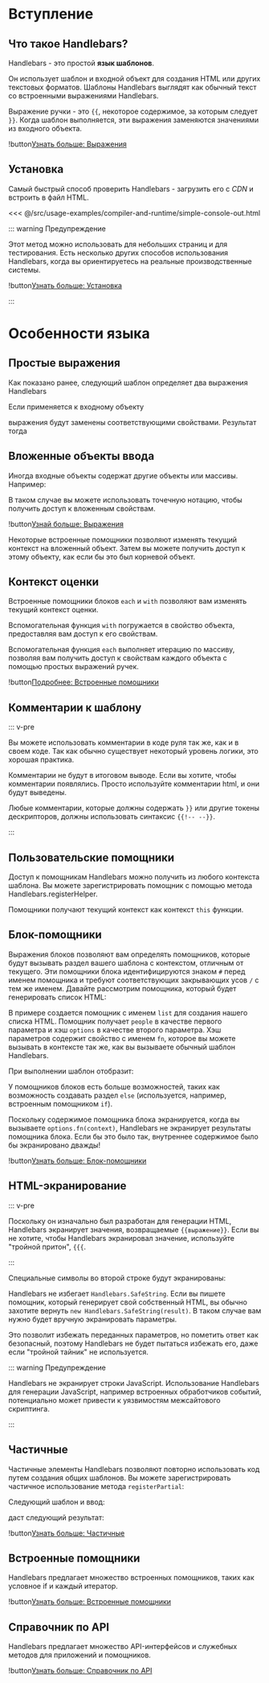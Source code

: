 # Вступление

## Что такое Handlebars?

Handlebars - это простой **язык шаблонов**.

Он использует шаблон и входной объект для создания HTML или других текстовых форматов. Шаблоны Handlebars выглядят как обычный текст со встроенными выражениями Handlebars.

<ExamplePart examplePage="/examples/simple-expressions" show="template"/>

Выражение ручки - это `{{`, некоторое содержимое, за которым следует `}}`. Когда шаблон выполняется, эти выражения заменяются значениями из входного объекта.

!button[Узнать больше: Выражения](expressions.html)

## Установка

Самый быстрый способ проверить Handlebars - загрузить его с _CDN_ и встроить в файл HTML.

<<< @/src/usage-examples/compiler-and-runtime/simple-console-out.html

::: warning Предупреждение

Этот метод можно использовать для небольших страниц и для тестирования. Есть несколько других способов использования Handlebars, когда вы ориентируетесь на реальные производственные системы.

!button[Узнать больше: Установка](../installation/index.md)

:::

# Особенности языка

## Простые выражения

Как показано ранее, следующий шаблон определяет два выражения Handlebars

<ExamplePart examplePage="/examples/simple-expressions" show="template"/>

Если применяется к входному объекту

<ExamplePart examplePage="/examples/simple-expressions" show="input"/>

выражения будут заменены соответствующими свойствами. Результат тогда

<ExamplePart examplePage="/examples/simple-expressions" show="output"/>

## Вложенные объекты ввода

Иногда входные объекты содержат другие объекты или массивы. Например:

<ExamplePart examplePage="/examples/path-expressions-dot" show="input" />

В таком случае вы можете использовать точечную нотацию, чтобы получить доступ к вложенным свойствам.

<ExamplePart examplePage="/examples/path-expressions-dot" show="template"/>

!button[Узнай больше: Выражения](./expressions.md)

Некоторые встроенные помощники позволяют изменять текущий контекст на вложенный объект. Затем вы можете получить доступ к этому объекту, как если бы это был корневой объект.

## Контекст оценки

Встроенные помощники блоков `each` и `with` позволяют вам изменять текущий контекст оценки.

Вспомогательная функция `with` погружается в свойство объекта, предоставляя вам доступ к его свойствам.

<Flex>
<ExamplePart examplePage="/examples/builtin-helper-with-block" show="template"/>
<ExamplePart examplePage="/examples/builtin-helper-with-block" show="input"/>
</Flex>

Вспомогательная функция `each` выполняет итерацию по массиву, позволяя вам получить доступ к свойствам каждого объекта с помощью простых выражений ручек.

<Flex>
<ExamplePart examplePage="/examples/builtin-helper-each-block" show="template"/>
<ExamplePart examplePage="/examples/builtin-helper-each-block" show="input"/>
</Flex>

!button[Подробнее: Встроенные помощники](./builtin-helpers.md)

## Комментарии к шаблону

::: v-pre

Вы можете использовать комментарии в коде руля так же, как и в своем коде. Так как обычно существует некоторый уровень логики, это хорошая практика.

Комментарии не будут в итоговом выводе. Если вы хотите, чтобы комментарии появлялись. Просто используйте комментарии html, и они будут выведены.

Любые комментарии, которые должны содержать `}}` или другие токены дескрипторов, должны использовать синтаксис `{{!-- --}}`.

:::

<ExamplePart examplePage="/examples/comments" show="template"/>

## Пользовательские помощники

Доступ к помощникам Handlebars можно получить из любого контекста шаблона. Вы можете зарегистрировать помощник с помощью метода Handlebars.registerHelper.

<Flex>
<ExamplePart examplePage="/examples/helper-simple" show="template" />
<ExamplePart examplePage="/examples/helper-simple" show="preparationScript" />
</Flex>

Помощники получают текущий контекст как контекст `this` функции.

<Flex>
<ExamplePart examplePage="/examples/helper-this-context" show="template" />
<ExamplePart examplePage="/examples/helper-this-context" show="preparationScript" />
</Flex>

## Блок-помощники

Выражения блоков позволяют вам определять помощников, которые будут вызывать раздел вашего шаблона с контекстом, отличным от текущего. Эти помощники блока идентифицируются знаком `#` перед именем помощника и требуют соответствующих закрывающих усов `/` с тем же именем. Давайте рассмотрим помощника, который будет генерировать список HTML:

<ExamplePart examplePage="/examples/helper-block" show="preparationScript" />

В примере создается помощник с именем `list` для создания нашего списка HTML. Помощник получает `people` в качестве первого параметра и хэш `options` в качестве второго параметра. Хэш параметров содержит свойство с именем `fn`, которое вы можете вызывать в контексте так же, как вы вызываете обычный шаблон Handlebars.

При выполнении шаблон отобразит:

<ExamplePart examplePage="/examples/helper-block" show="output" />

У помощников блоков есть больше возможностей, таких как возможность создавать раздел `else` (используется, например, встроенным помощником `if`).

Поскольку содержимое помощника блока экранируется, когда вы вызываете `options.fn(context)`, Handlebars не экранирует результаты помощника блока. Если бы это было так, внутреннее содержимое было бы экранировано дважды!

!button[Узнать больше: Блок-помощники](block-helpers.html)

## HTML-экранирование

::: v-pre

Поскольку он изначально был разработан для генерации HTML, Handlebars экранирует значения, возвращаемые `{{выражение}}`. Если вы не хотите, чтобы Handlebars экранировал значение, используйте "тройной притон", `{{{`.

:::

<ExamplePart examplePage="/examples/html-escaping" show="template" />

Специальные символы во второй строке будут экранированы:

<ExamplePart examplePage="/examples/html-escaping" show="output" />

Handlebars не избегает `Handlebars.SafeString`. Если вы пишете помощник, который генерирует свой собственный HTML, вы обычно захотите вернуть `new Handlebars.SafeString(result)`. В таком случае вам нужно будет вручную экранировать параметры.

<ExamplePart examplePage="/examples/helper-safestring" show="preparationScript" />

Это позволит избежать переданных параметров, но пометить ответ как безопасный, поэтому Handlebars не будет пытаться избежать его, даже если "тройной тайник" не используется.

::: warning Предупреждение

Handlebars не экранирует строки JavaScript. Использование Handlebars для генерации JavaScript, например встроенных обработчиков событий, потенциально может привести к уязвимостям межсайтового скриптинга.

:::

## Частичные

Частичные элементы Handlebars позволяют повторно использовать код путем создания общих шаблонов. Вы можете зарегистрировать частичное использование метода `registerPartial`:

<ExamplePart examplePage="/examples/partials/register" show="preparationScript" />

Следующий шаблон и ввод:

<Flex>
<ExamplePart examplePage="/examples/partials/register" show="template" />
<ExamplePart examplePage="/examples/partials/register" show="input" />
</Flex>

даст следующий результат:

<ExamplePart examplePage="/examples/partials/register" show="output" />

!button[Узнать больше: Частичные](partials.html)

## Встроенные помощники

Handlebars предлагает множество встроенных помощников, таких как условное if и каждый итератор.

!button[Узнать больше: Встроенные помощники](builtin-helpers.html)

## Справочник по API

Handlebars предлагает множество API-интерфейсов и служебных методов для приложений и помощников.

!button[Узнать больше: Справочник по API](/api-reference/)

